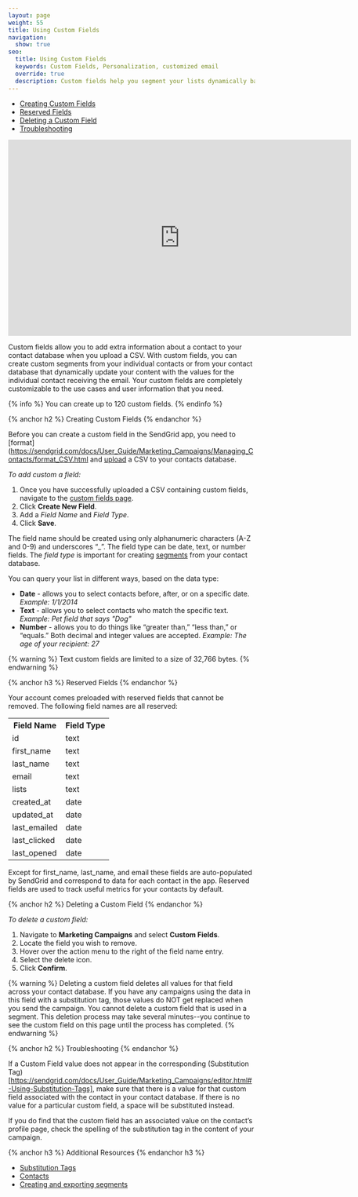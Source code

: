 ```yaml
---
layout: page
weight: 55
title: Using Custom Fields
navigation:
  show: true
seo: 
  title: Using Custom Fields
  keywords: Custom Fields, Personalization, customized email
  override: true
  description: Custom fields help you segment your lists dynamically based on your user information.
---
```


- [Creating Custom Fields](#-Creating-Custom-Fields)
- [Reserved Fields](#-Reserved-Fields)
- [Deleting a Custom Field](#-Deleting-a-Custom-Field)
- [Troubleshooting](#-Troubleshooting)

<iframe src="https://player.vimeo.com/video/120709155" width="700" height="400" frameborder="0" webkitallowfullscreen mozallowfullscreen allowfullscreen></iframe>

Custom fields allow you to add extra information about a contact to your contact database when you upload a CSV. With custom fields, you can create custom segments from your individual contacts or from your contact database that dynamically update your content with the values for the individual contact receiving the email. Your custom fields are completely customizable to the use cases and user information that you need.

{% info %}
You can create up to 120 custom fields.
{% endinfo %}

{% anchor h2 %}
Creating Custom Fields
{% endanchor %}

Before you can create a custom field in the SendGrid app, you need to [format](https://sendgrid.com/docs/User_Guide/Marketing_Campaigns/Managing_Contacts/format_CSV.html and [upload](https://sendgrid.com/docs/User_Guide/Marketing_Campaigns/Managing_Contacts_contacts.html#-Uploading-a-CSV) a CSV to your contacts database. 

*To add custom a field:* 

1. Once you have successfully uploaded a CSV containing custom fields, navigate to the [custom fields page]({{site.marketing_campaigns_url}}/custom_fields).  
1. Click **Create New Field**. 
1. Add a *Field Name* and *Field Type*. 
1. Click **Save**. 

The field name should be created using only alphanumeric characters (A-Z and 0-9) and underscores “_”. The field type can
be date, text, or number fields. The *field type* is important for creating [segments](https://sendgrid.com/docs/User_Guide/Marketing_Campaigns/Managing_Contacts_lists.html) from your contact
database. 

You can query your list in different ways, based on the data type:

* **Date** - allows you to select contacts before, after, or on a specific date. *Example: 1/1/2014*
* **Text** - allows you to select contacts who match the specific text. *Example: Pet field that says "Dog"*
* **Number** - allows you to do things like “greater than,” “less than,” or “equals.” Both decimal and integer values are accepted. *Example: The age of your recipient: 27*

{% warning %}
Text custom fields are limited to a size of 32,766 bytes.
{% endwarning %}

{% anchor h3 %}
Reserved Fields
{% endanchor %}

Your account comes preloaded with reserved fields that cannot be removed. The following field names are all reserved: 

<table class="table">
  <tr><th>Field Name</th><th>Field Type</th></tr>
  <tr><td>id</td><td>text</td></tr>
  <tr><td>first_name</td><td>text</td></tr>
  <tr><td>last_name</td><td>text</td></tr>
  <tr><td>email</td><td>text</td></tr>
  <tr><td>lists</td><td>text</td></tr>
  <tr><td>created_at</td><td>date</td></tr>
  <tr><td>updated_at</td><td>date</td></tr>
  <tr><td>last_emailed</td><td>date</td></tr>
  <tr><td>last_clicked</td><td>date</td></tr>
  <tr><td>last_opened</td><td>date</td></tr>
</table>


Except for first_name, last_name, and email these fields are auto-populated by SendGrid and correspond to data for each contact in the app. Reserved fields are used to track useful metrics for your contacts by default. 

{% anchor h2 %}
Deleting a Custom Field
{% endanchor %}

*To delete a custom field:*

1. Navigate to **Marketing Campaigns** and select **Custom Fields**.
1. Locate the field you wish to remove.
1. Hover over the action menu to the right of the field name entry.
1. Select the delete icon. 
1. Click **Confirm**.

{% warning %}
Deleting a custom field deletes all values for that field across your contact database. If you have any campaigns using the data in this field with a substitution tag, those values do NOT get replaced when you send the campaign. You cannot delete a custom field that is used in a segment. This deletion process may take several minutes--you continue to see the custom field on this page until the process has completed.
{% endwarning %}

{% anchor h2 %}
Troubleshooting
{% endanchor %}


If a Custom Field value does not appear in the corresponding (Substitution Tag)[https://sendgrid.com/docs/User_Guide/Marketing_Campaigns/editor.html#-Using-Substitution-Tags], make sure that there is a value for that custom field associated with the contact in your contact database. If there is no value for a particular custom field, a space will be substituted instead.

If you do find that the custom field has an associated value on the contact’s profile page, check the spelling of the substitution tag in the content of your campaign.

{% anchor h3 %}
Additional Resources
{% endanchor h3 %}

- [Substitution Tags](https://sendgrid.com/docs/User_Guide/Marketing_Campaigns/editor.html#-Using-Substitution-Tags)
- [Contacts](https://sendgrid.com/docs/User_Guide/Marketing_Campaigns/Managing_Contacts/contacts.html)
- [Creating and exporting segments](https://sendgrid.com/docs/User_Guide/Marketing_Campaigns/Managing_Contacts/lists.html)
